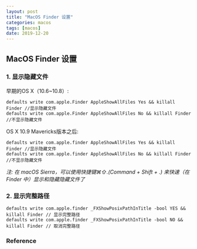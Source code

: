 ```yaml
---
layout: post
title: "MacOS Finder 设置"
categories: macos
tags: [macos]
date: 2019-12-20
---
```


## MacOS Finder 设置

### 1. 显示隐藏文件

早期的OS X（10.6~10.8）:

	defaults write com.apple.Finder AppleShowAllFiles Yes && killall Finder //显示隐藏文件
	defaults write com.apple.Finder AppleShowAllFiles No && killall Finder //不显示隐藏文件

OS X 10.9 Mavericks版本之后:

	defaults write com.apple.finder AppleShowAllFiles Yes && killall Finder //显示隐藏文件
	defaults write com.apple.finder AppleShowAllFiles No && killall Finder //不显示隐藏文件

*注: 在 macOS Sierra，可以使用快捷键⌘⇧.(Command + Shift + .) 来快速（在 Finder 中）显示和隐藏隐藏文件了*

### 2. 显示完整路径

	defaults write com.apple.finder _FXShowPosixPathInTitle -bool YES && killall Finder // 显示完整路径
	defaults write com.apple.finder _FXShowPosixPathInTitle -bool NO && killall Finder // 取消完整路径


### Reference


